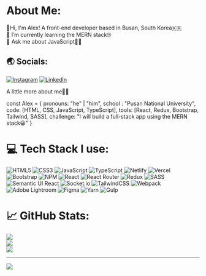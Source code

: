 #  About Me:
👋Hi, I'm Alex! A front-end developer based in Busan, South Korea🇰🇷<br>🌱 I’m currently learning the MERN stack🤓<br>💬 Ask me about JavaScript👨‍💻


## 🌏 Socials:
[![Instagram](https://img.shields.io/badge/Instagram-%23E4405F.svg?logo=Instagram&logoColor=white)](https://instagram.com/alex_kimr) [![LinkedIn](https://img.shields.io/badge/LinkedIn-%230077B5.svg?logo=linkedin&logoColor=white)](https://linkedin.com/in/aleksey-kim-61a916195) 

A little more about me👨‍💻

const Alex = {
  pronouns: "he" | "him",
  school : "Pusan National University",
  code: [HTML, CSS, JavaScript, TypeScript],
  tools: [React, Redux, Bootstrap, Tailwind, SASS],
  challenge: "I will build a full-stack app using the MERN stack😀"
}

# 💻 Tech Stack I use:
![HTML5](https://img.shields.io/badge/html5-%23E34F26.svg?style=for-the-badge&logo=html5&logoColor=white) ![CSS3](https://img.shields.io/badge/css3-%231572B6.svg?style=for-the-badge&logo=css3&logoColor=white) ![JavaScript](https://img.shields.io/badge/javascript-%23323330.svg?style=for-the-badge&logo=javascript&logoColor=%23F7DF1E) ![TypeScript](https://img.shields.io/badge/typescript-%23007ACC.svg?style=for-the-badge&logo=typescript&logoColor=white) ![Netlify](https://img.shields.io/badge/netlify-%23000000.svg?style=for-the-badge&logo=netlify&logoColor=#00C7B7) ![Vercel](https://img.shields.io/badge/vercel-%23000000.svg?style=for-the-badge&logo=vercel&logoColor=white) ![Bootstrap](https://img.shields.io/badge/bootstrap-%23563D7C.svg?style=for-the-badge&logo=bootstrap&logoColor=white) ![NPM](https://img.shields.io/badge/NPM-%23000000.svg?style=for-the-badge&logo=npm&logoColor=white) ![React](https://img.shields.io/badge/react-%2320232a.svg?style=for-the-badge&logo=react&logoColor=%2361DAFB) ![React Router](https://img.shields.io/badge/React_Router-CA4245?style=for-the-badge&logo=react-router&logoColor=white) ![Redux](https://img.shields.io/badge/redux-%23593d88.svg?style=for-the-badge&logo=redux&logoColor=white) ![SASS](https://img.shields.io/badge/SASS-hotpink.svg?style=for-the-badge&logo=SASS&logoColor=white) ![Semantic UI React](https://img.shields.io/badge/Semantic%20UI%20React-%2335BDB2.svg?style=for-the-badge&logo=SemanticUIReact&logoColor=white) ![Socket.io](https://img.shields.io/badge/Socket.io-black?style=for-the-badge&logo=socket.io&badgeColor=010101) ![TailwindCSS](https://img.shields.io/badge/tailwindcss-%2338B2AC.svg?style=for-the-badge&logo=tailwind-css&logoColor=white) ![Webpack](https://img.shields.io/badge/webpack-%238DD6F9.svg?style=for-the-badge&logo=webpack&logoColor=black) ![Adobe Lightroom](https://img.shields.io/badge/Adobe%20Lightroom-31A8FF.svg?style=for-the-badge&logo=Adobe%20Lightroom&logoColor=white) 	![Figma](https://img.shields.io/badge/figma-%23F24E1E.svg?style=for-the-badge&logo=figma&logoColor=white) ![Yarn](https://img.shields.io/badge/yarn-%232C8EBB.svg?style=for-the-badge&logo=yarn&logoColor=white) ![Gulp](https://img.shields.io/badge/GULP-%23CF4647.svg?style=for-the-badge&logo=gulp&logoColor=white)
# 📈 GitHub Stats:
![](https://github-readme-stats.vercel.app/api?username=ALEKSEY0305&theme=react&hide_border=false&include_all_commits=false&count_private=true)<br/>
![](https://github-readme-streak-stats.herokuapp.com/?user=ALEKSEY0305&theme=react&hide_border=false)<br/>
![](https://github-readme-stats.vercel.app/api/top-langs/?username=ALEKSEY0305&theme=react&hide_border=false&include_all_commits=false&count_private=true&layout=compact)

---
[![](https://visitcount.itsvg.in/api?id=ALEKSEY0305&icon=0&color=0)](https://visitcount.itsvg.in)

<!-- Proudly created with GPRM ( https://gprm.itsvg.in ) -->
